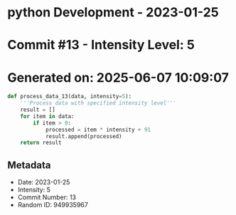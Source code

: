 ﻿# python Development - 2023-01-25
# Commit #13 - Intensity Level: 5
# Generated on: 2025-06-07 10:09:07
```python
def process_data_13(data, intensity=5):
    '''Process data with specified intensity level'''
    result = []
    for item in data:
        if item > 0:
            processed = item * intensity + 91
            result.append(processed)
    return result
```
## Metadata
- Date: 2023-01-25
- Intensity: 5
- Commit Number: 13
- Random ID: 949935967
